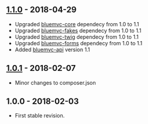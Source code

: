 ## [1.1.0] - 2018-04-29
- Upgraded [bluemvc-core](https://github.com/themichaelhall/bluemvc-core) dependecy from 1.0 to 1.1
- Upgraded [bluemvc-fakes](https://github.com/themichaelhall/bluemvc-fakes) dependecy from 1.0 to 1.1
- Upgraded [bluemvc-twig](https://github.com/themichaelhall/bluemvc-twig) dependecy from 1.0 to 1.1
- Upgraded [bluemvc-forms](https://github.com/themichaelhall/bluemvc-forms) dependecy from 1.0 to 1.1
- Added [bluemvc-api](https://github.com/themichaelhall/bluemvc-api) version 1.1

## [1.0.1] - 2018-02-07
- Minor changes to composer.json

## 1.0.0 - 2018-02-03
- First stable revision.

[1.1.0]: https://github.com/themichaelhall/bluemvc/compare/v1.0.1...v1.0.0
[1.0.1]: https://github.com/themichaelhall/bluemvc/compare/v1.0.0...v1.0.1